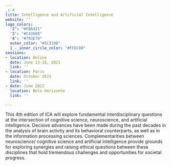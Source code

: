 ```yaml
---
_: 4
title: Intelligence and Artificial Intelligence
website: ''
logo_colors:
  '2': "#FBA421"
  '3': "#C43688"
  '4': "#793E79"
  outer_color: "#5C3190"
  1_-_inner_circle_color: "#FFDC00"
sessions:
- location: Online
  date: June 13-18, 2021
  link: ''
- location: Paris
  date: October 2021
  link: ''
- date: June 2022
  location: Belo Horizonte
  link: ''

---
```

This 4th edition of ICA will explore fundamental interdisciplinary questions at the intersection of cognitive science, neuroscience, and artificial intelligence. Decisive advances have been made during the past decades in the analysis of brain activity and its behavioral counterparts, as well as in the information processing sciences. Complementarities between neuroscience/ cognitive science and artificial intelligence provide grounds for exploring synergies and raising ethical questions between these disciplines that hold tremendous challenges and opportunities for societal progress.